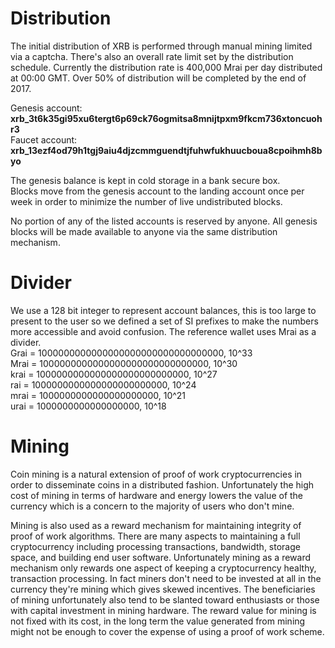 # Distribution
The initial distribution of XRB is performed through manual mining limited via a captcha.  There's also an overall rate limit set by the distribution schedule.  Currently the distribution rate is 400,000 Mrai per day distributed at 00:00 GMT.  Over 50% of distribution will be completed by the end of 2017.

Genesis account:  
**xrb_3t6k35gi95xu6tergt6p69ck76ogmitsa8mnijtpxm9fkcm736xtoncuohr3**  
Faucet account:  
**xrb_13ezf4od79h1tgj9aiu4djzcmmguendtjfuhwfukhuucboua8cpoihmh8byo**  

The genesis balance is kept in cold storage in a bank secure box.  
Blocks move from the genesis account to the landing account once per week in order to minimize the number of live undistributed blocks.   

No portion of any of the listed accounts is reserved by anyone.  All genesis blocks will be made available to anyone via the same distribution mechanism.

# Divider  
We use a 128 bit integer to represent account balances, this is too large to present to the user so we defined a set of SI prefixes to make the numbers more accessible and avoid confusion.  The reference wallet uses Mrai as a divider.  
Grai = 1000000000000000000000000000000000, 10^33  
Mrai = 1000000000000000000000000000000, 10^30  
krai = 1000000000000000000000000000, 10^27  
 rai = 1000000000000000000000000, 10^24  
mrai = 1000000000000000000000, 10^21  
urai = 1000000000000000000, 10^18  

# Mining

Coin mining is a natural extension of proof of work cryptocurrencies in order to disseminate coins in a distributed fashion.  Unfortunately the high cost of mining in terms of hardware and energy lowers the value of the currency which is a concern to the majority of users who don't mine.

Mining is also used as a reward mechanism for maintaining integrity of proof of work algorithms.  There are many aspects to maintaining a full cryptocurrency including processing transactions, bandwidth, storage space, and building end user software.  Unfortunately mining as a reward mechanism only rewards one aspect of keeping a cryptocurrency healthy, transaction processing.  In fact miners don't need to be invested at all in the currency they're mining which gives skewed incentives.  The beneficiaries of mining unfortunately also tend to be slanted toward enthusiasts or those with capital investment in mining hardware.  The reward value for mining is not fixed with its cost, in the long term the value generated from mining might not be enough to cover the expense of using a proof of work scheme.  
